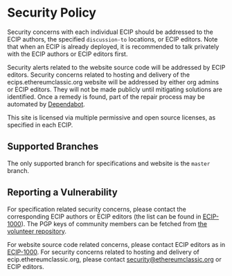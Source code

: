# Security Policy

Security concerns with each individual ECIP should be addressed to the ECIP authors, the specified `discussion-to` locations, or ECIP editors. Note that when an ECIP is already deployed, it is recommended to talk privately with the ECIP authors or ECIP editors first.

Security alerts related to the website source code will be addressed by ECIP editors. Security concerns related to hosting and delivery of the ecips.ethereumclassic.org website will be addressed by either org admins or ECIP editors. They will not be made publicly until mitigating solutions are identified. Once a remedy is found, part of the repair process may be automated by [Dependabot](https://dependabot.com/).

This site is licensed via multiple permissive and open source licenses, as specified in each ECIP.
 
## Supported Branches

The only supported branch for specifications and website is the `master` branch.

## Reporting a Vulnerability

For specification related security concerns, please contact the corresponding ECIP authors or ECIP editors (the list can be found in [ECIP-1000](https://ecips.ethereumclassic.org/ECIPs/ecip-1000)). The PGP keys of community members can be fetched from [the volunteer repository](https://github.com/ethereumclassic/volunteer).

For website source code related concerns, please contact ECIP editors as in [ECIP-1000](https://ecips.ethereumclassic.org/ECIPs/ecip-1000). For security concerns related to hosting and delivery of ecip.ethereumclassic.org, please contact [security@ethereumclassic.org](mailto:security@ethereumclassic.org) or ECIP editors.
